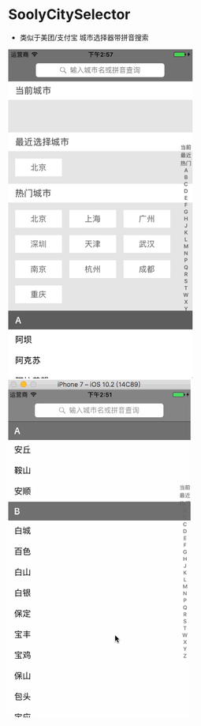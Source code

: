# SoolyCitySelector
 - 类似于美团/支付宝 城市选择器带拼音搜索

![](https://raw.githubusercontent.com/SoolyChristy/SoolyCitySelector/master/demo.png)
![](https://raw.githubusercontent.com/SoolyChristy/SoolyCitySelector/master/111.gif)
